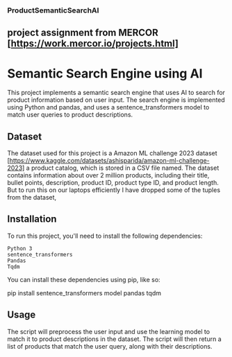### ProductSemanticSearchAI

## project assignment from MERCOR [https://work.mercor.io/projects.html]
# Semantic Search Engine using AI

This project implements a semantic search engine that uses AI to search for product information based on user input. The search engine is implemented using Python and pandas, and uses a sentence_transformers model to match user queries to product descriptions.

## Dataset

  The dataset used for this project is a Amazon ML challenge 2023 dataset [https://www.kaggle.com/datasets/ashisparida/amazon-ml-challenge-2023]  a product catalog, which is stored in a CSV file named. The dataset contains information about over 2 million products, including their title, bullet points, description, product ID, product type ID, and product length. But to run this on our laptops efficiently I have dropped some of the tuples from the dataset,
  
## Installation

To run this project, you'll need to install the following dependencies:

    Python 3
    sentence_transformers
    Pandas
    Tqdm

You can install these dependencies using pip, like so:

pip install sentence_transformers model pandas tqdm

## Usage

 The script will preprocess the user input and use the learning model to match it to product descriptions in the dataset. The script will then return a list of products that match the user query, along with their descriptions.
 
